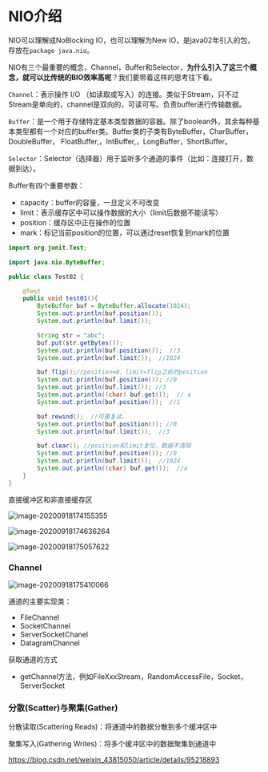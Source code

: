 # NIO介绍

NIO可以理解成NoBlocking IO，也可以理解为New IO，是java02年引入的包，存放在`package java.nio`。

NIO有三个最重要的概念，Channel，Buffer和Selector，**为什么引入了这三个概念，就可以比传统的BIO效率高呢**？我们要带着这样的思考往下看。

`Channel`：表示操作 I/O （如读取或写入）的连接。类似于Stream，只不过Stream是单向的，channel是双向的，可读可写。负责buffer进行传输数据。

`Buffer`：是一个用于存储特定基本类型数据的容器。除了boolean外，其余每种基本类型都有一个对应的buffer类。Buffer类的子类有ByteBuffer，CharBuffer， DoubleBuffer， FloatBuffer,，IntBuffer,，LongBuffer，ShortBuffer。

`Selector`：Selector（选择器）用于监听多个通道的事件（比如：连接打开，数据到达）。

Buffer有四个重要参数：

* capacity：buffer的容量，一旦定义不可改变
* limit：表示缓存区中可以操作数据的大小（limit后数据不能读写）
* position：缓存区中正在操作的位置
* mark：标记当前position的位置，可以通过reset恢复到mark的位置

```java
import org.junit.Test;

import java.nio.ByteBuffer;

public class Test02 {

    @Test
    public void test01(){
        ByteBuffer buf = ByteBuffer.allocate(1024);
        System.out.println(buf.position());
        System.out.println(buf.limit());

        String str = "abc";
        buf.put(str.getBytes());
        System.out.println(buf.position());  //3
        System.out.println(buf.limit());  //1024

        buf.flip();//position=0，limit=flip之前的position
        System.out.println(buf.position()); //0
        System.out.println(buf.limit()); //3
        System.out.println((char) buf.get());  // a
        System.out.println(buf.position());  //1

        buf.rewind();  //可重复读，
        System.out.println(buf.position()); //0
        System.out.println(buf.limit());  //3

        buf.clear(); //position和limit复位，数据不清除
        System.out.println(buf.position()); //0
        System.out.println(buf.limit());  //1024
        System.out.println((char) buf.get());  //a
    }
}
```

直接缓冲区和非直接缓存区

![image-20200918174155355](https://tva1.sinaimg.cn/large/007S8ZIlly1giuy0mpccuj30z40m4aep.jpg)

![image-20200918174636264](https://tva1.sinaimg.cn/large/007S8ZIlly1giuy4wt2fvj30xs0pgtf3.jpg)

![image-20200918175057622](https://tva1.sinaimg.cn/large/007S8ZIlly1giuy9gokppj30zw0nsnb6.jpg)

### Channel

![image-20200918175410066](https://tva1.sinaimg.cn/large/007S8ZIlly1giuycru0s2j313i0lu798.jpg)

通道的主要实现类：

* FileChannel
* SocketChannel
* ServerSocketChanel
* DatagramChannel

获取通道的方式

* getChannel方法，例如FileXxxStream，RandomAccessFile，Socket，ServerSocket





### 分散(Scatter)与聚集(Gather)

分散读取(Scattering Reads)：将通道中的数据分散到多个缓冲区中

聚集写入(Gathering Writes)：将多个缓冲区中的数据聚集到通道中



https://blog.csdn.net/weixin_43815050/article/details/95218893

















